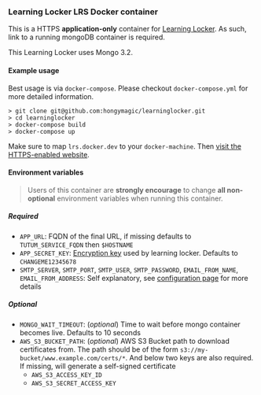 ### Learning Locker LRS Docker container

This is a HTTPS **application-only** container for [Learning Locker](http://learninglocker.net).
As such, link to a running mongoDB container is required.

This Learning Locker uses Mongo 3.2.

#### Example usage

Best usage is via `docker-compose`. Please checkout `docker-compose.yml` for
more detailed information.

```
> git clone git@github.com:hongymagic/learninglocker.git
> cd learninglocker
> docker-compose build
> docker-compose up
```

Make sure to map `lrs.docker.dev` to your `docker-machine`. Then [visit the HTTPS-enabled website](https://lrs.docker.dev).

#### Environment variables

> Users of this container are **strongly encourage** to change **all non-optional** environment variables when running this container.

##### Required

- `APP_URL`: FQDN of the final URL, if missing defaults to `TUTUM_SERVICE_FQDN` then `$HOSTNAME`
- `APP_SECRET_KEY`: [Encryption key](http://docs.learninglocker.net/installation/#configuration) used by learning locker. Defaults to `CHANGEME12345678`
- `SMTP_SERVER`, `SMTP_PORT`, `SMTP_USER`, `SMTP_PASSWORD`, `EMAIL_FROM_NAME`, `EMAIL_FROM_ADDRESS`: Self explanatory, see [configuration page](http://docs.learninglocker.net/installation/#configuration) for more details

##### Optional

- `MONGO_WAIT_TIMEOUT`: (_optional_) Time to wait before mongo container becomes live. Defaults to 10 seconds
- `AWS_S3_BUCKET_PATH`: (_optional_) AWS S3 Bucket path to download certificates from. The path should be of the form `s3://my-bucket/www.example.com/certs/*`. And below two keys are also required. If missing, will generate a self-signed certificate
	- `AWS_S3_ACCESS_KEY_ID`
	- `AWS_S3_SECRET_ACCESS_KEY`
